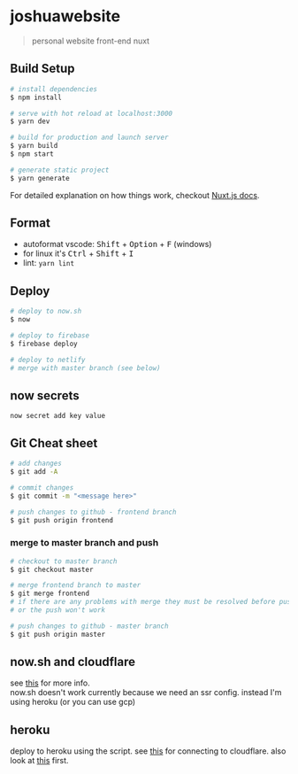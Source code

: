 # joshuawebsite

> personal website front-end nuxt

## Build Setup

``` bash
# install dependencies
$ npm install

# serve with hot reload at localhost:3000
$ yarn dev

# build for production and launch server
$ yarn build
$ npm start

# generate static project
$ yarn generate
```

For detailed explanation on how things work, checkout [Nuxt.js docs](https://nuxtjs.org).

## Format

- autoformat vscode: <kbd>Shift</kbd> + <kbd>Option</kbd> + <kbd>F</kbd> (windows)
- for linux it's <kbd>Ctrl</kbd> + <kbd>Shift</kbd> + <kbd>I</kbd>
- lint: `yarn lint`

## Deploy

``` bash
# deploy to now.sh
$ now

# deploy to firebase
$ firebase deploy

# deploy to netlify
# merge with master branch (see below)
```

## now secrets

`now secret add key value`

## Git Cheat sheet

``` bash
# add changes
$ git add -A

# commit changes
$ git commit -m "<message here>"

# push changes to github - frontend branch
$ git push origin frontend
```

### merge to master branch and push

``` bash
# checkout to master branch
$ git checkout master

# merge frontend branch to master
$ git merge frontend
# if there are any problems with merge they must be resolved before push
# or the push won't work

# push changes to github - master branch
$ git push origin master
```

## now.sh and cloudflare

see [this](https://zeit.co/docs/v1/guides/how-to-use-cloudflare) for more info.  
now.sh doesn't work currently because we need an ssr config. instead I'm using heroku (or you can use gcp)

## heroku

deploy to heroku using the script. see [this](https://support.cloudflare.com/hc/en-us/articles/205893698-Configure-Cloudflare-and-Heroku-over-HTTPS) for connecting to cloudflare. also look at [this](https://nuxtjs.org/faq/heroku-deployment/) first.
